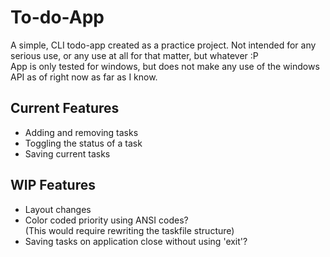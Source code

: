 # To-do-App

A simple, CLI todo-app created as a practice project. Not intended for any serious use, or any use at all for that matter, but whatever :P\
App is only tested for windows, but does not make any use of the windows API as of right now as far as I know.

## Current Features
* Adding and removing tasks
* Toggling the status of a task
* Saving current tasks

## WIP Features
* Layout changes
* Color coded priority using ANSI codes?\
  (This would require rewriting the taskfile structure)
* Saving tasks on application close without using 'exit'?
